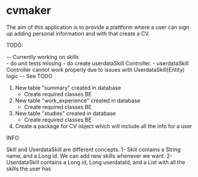 # cvmaker
The aim of this application is to provide a plattform where a user can sign up adding personal
information and with that create a CV.

TODO:

-- Currently  working on skills 	
	- do unit tests missing
	- do create userdataSkill Controller.
		- userdataSkill Controller cannot work properly due to issues with UserdataSkill(Entity) logic -- See TODO

1. New table "summary" created in database
	- Create required classes BE
2. New table "work_experience" created in database
	- Create required classes BE
3. New table "studies" created in database
	- Create required classes BE
4. Create a package for CV object which will include all the info for a user

INFO

Skill and UserdataSkill are different concepts.
	1- Skill contains a String name, and a Long id. We can add new skills whenever we want.
	2- UserdataSkill contains a Long id, Long userdataId, and a List<Skill> with all the skills the user has
